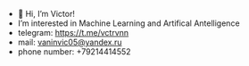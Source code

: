 - 👋 Hi, I’m Victor!
- I’m interested in Machine Learning and Artifical Antelligence
- telegram: https://t.me/vctrvnn
- mail: vaninvic05@yandex.ru
- phone number: +79214414552

<!---
vctrvnn/vctrvnn is a ✨ special ✨ repository because its `README.md` (this file) appears on your GitHub profile.
You can click the Preview link to take a look at your changes.
--->
